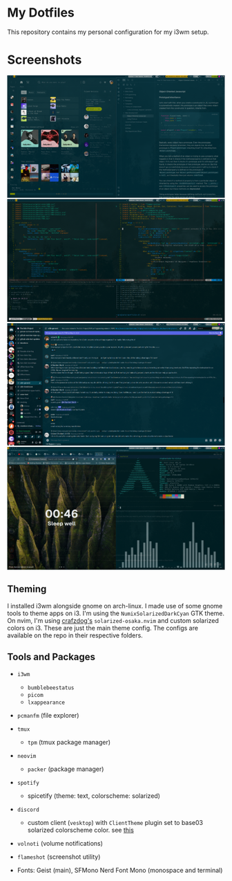 # My Dotfiles

This repository contains my personal configuration for my i3wm setup.

# Screenshots
![1](1.png)
![2](2.png)
![3](3.png)
![5](5.png)

## Theming

I installed i3wm alongside gnome on arch-linux. I made use of some gnome tools
to theme apps on i3. I'm using the `NumixSolarizedDarkCyan` GTK theme. On nvim,
I'm using [crafzdog's](https://github.com/craftzdog) `solarized-osaka.nvim` and
custom solarized colors on i3. These are just the main theme config.
The configs are available on the repo in their respective folders.

## Tools and Packages

- `i3wm`
    - `bumblebeestatus`
    - `picom`
    - `lxappearance`

- `pcmanfm` (file explorer)

- `tmux`
    - `tpm` (tmux package manager)

- `neovim`
    - `packer` (package manager)

- `spotify`
    - spicetify (theme: text, colorscheme: solarized)

- `discord`
    - custom client (`vesktop`) with `ClientTheme` plugin set to base03
    solarized colorscheme color. see [this](https://ericnormand.me/article/solarized-cheat-sheet)

- `volnoti` (volume notifications)
- `flameshot` (screenshot utility)
- Fonts: Geist (main), SFMono Nerd Font Mono (monospace and terminal)
